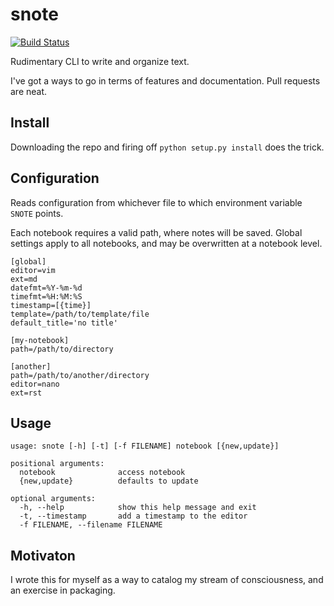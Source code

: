 # snote

[![Build Status](https://travis-ci.org/nicolemon/snote.svg?branch=master)](https://travis-ci.org/nicolemon/snote)

Rudimentary CLI to write and organize text.

I've got a ways to go in terms of features and documentation. Pull requests are
neat.

## Install

Downloading the repo and firing off `python setup.py install` does the trick.

## Configuration

Reads configuration from whichever file to which environment variable `SNOTE`
points.

Each notebook requires a valid path, where notes will be saved. Global settings
apply to all notebooks, and may be overwritten at a notebook level.

    [global]
    editor=vim
    ext=md
    datefmt=%Y-%m-%d
    timefmt=%H:%M:%S
    timestamp=[{time}]
    template=/path/to/template/file
    default_title='no title'

    [my-notebook]
    path=/path/to/directory

    [another]
    path=/path/to/another/directory
    editor=nano
    ext=rst

## Usage

    usage: snote [-h] [-t] [-f FILENAME] notebook [{new,update}]

    positional arguments:
      notebook              access notebook
      {new,update}          defaults to update

    optional arguments:
      -h, --help            show this help message and exit
      -t, --timestamp       add a timestamp to the editor
      -f FILENAME, --filename FILENAME

## Motivaton

I wrote this for myself as a way to catalog my stream of consciousness, and an
exercise in packaging.
